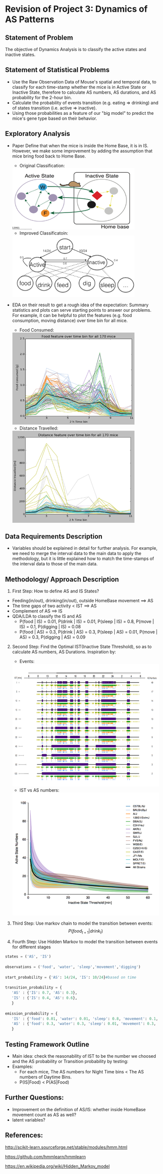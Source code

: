 # Revision of Project 3: Dynamics of AS Patterns

## Statement of Problem
The objective of Dynamics Analysis is to classify the active states and inactive states.

## Statement of Statistical Problems 
* Use the Raw Observation Data of Mouse's spatial and temporal data, to classify for each time-stamp whether the mice is in Active State or Inactive State, therefore to calculate AS numbers, AS durations, and AS probability for the 2-hour bin.
* Calculate the probability of events transition (e.g. eating => drinking) and of states transition (i.e. active => inactive). 
* Using those probabilities as a feature of our "big model" to predict the mice's gene type based on their behavior.

## Exploratory Analysis
* Paper Define that when the mice is inside the Home Base, it is in IS. However, we make some improvement by adding the assumption that mice bring food back to Home Base.

	+ Original Classification: 

	<img src="images/original_ASIS.png" height="200px" width="400px" />

	+ Improved Classificatoin: 

	<img src="images/improve_ASIS.png" height="200px" width="400px" />

* EDA on their result to get a rough idea of the expectation: Summary statistics and plots can serve starting points to answer our problems. For example, it can be helpful to plot the features (e.g. food consumption, moving distance) over time bin for all mice.

	+ Food Consumed: 

	<img src="images/food.png" height="300px" width="400px" />

	+ Distance Travelled:

	<img src="images/distance.png" height="300px" width="400px" />


## Data Requirements Description
* Variables should be explained in detail for further analysis. For example, we need to merge the interval data to the main data to apply the methodology, but it is little explained how to match the time-stamps of the interval data to those of the main data.

## Methodology/ Approach Description

1. First Step: How to define AS and IS States?
 + Feeding(in/out), drinking(in/out), outside HomeBase movement ==> AS
 + The time gaps of two activity < IST ==> AS
 + Complement of AS ==> IS
 + QDA/LDA to classify the IS and AS
	+ P(food | IS) = 0.01, P(drink | IS) = 0.01, P(sleep | IS) = 0.8, P(move | IS) = 0.1, P(digging | IS) = 0.08 
	+ P(food | AS) = 0.3, P(drink | AS) = 0.3, P(sleep | AS) = 0.01, P(move | AS) = 0.3, P(digging | AS) = 0.09 

2. Second Step: Find the Optimal IST(Inactive State Threshold), so as to calculate AS numbers, AS Durations. Inspiration by: 

	+ Events: 
	
	<img src="images/event.png" height="400px" width="600px" />

	+ IST vs AS numbers: 

	<img src="images/IST.png" height="400px" width="600px" />

3. Third Step: Use markov chain to model the transition between events: 
$$P(food_{t+1} | drink_{t})$$

4. Fourth Step: Use Hidden Markov to model the transition between events for different stages

```python
states = ('AS', 'IS')
 
observations = ('food', 'water', 'sleep','movement','digging')
 
start_probability = {'AS': 14/24, 'IS': 10/24}#based on time
 
transition_probability = {
   'AS' : {'IS': 0.7, 'AS': 0.3},
   'IS' : {'IS': 0.4, 'AS': 0.6},
   }
 
emission_probability = {
   'IS' : {'food': 0.01, 'water': 0.01, 'sleep': 0.8, 'movement': 0.1, 'digging': 0.08},
   'AS' : {'food': 0.3, 'water': 0.3, 'sleep': 0.01, 'movement': 0.3, 'digging': 0.09},
   }

```


## Testing Framework Outline
* Main idea: check the reasonability of IST to be the number we choosed and the AS probability or Transition probability by testing: 
* Examples: 
	+ For each mice, The AS numbers for Night Time bins < The  AS numbers of Daytime Bins.
	+ P(IS|Food) < P(AS|Food) 

## Further Questions: 
* Improvement on the definition of AS/IS: whether inside HomeBase movement count as AS as well? 
* latent variables? 

## References:
http://scikit-learn.sourceforge.net/stable/modules/hmm.html

https://github.com/hmmlearn/hmmlearn

https://en.wikipedia.org/wiki/Hidden_Markov_model





